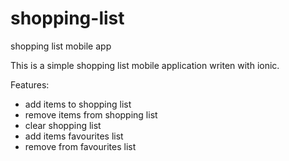 # shopping-list
shopping list mobile app

This is a simple shopping list mobile application writen with ionic.

Features:
- add items to shopping list
- remove items from shopping list
- clear shopping list
- add items favourites list
- remove from favourites list
